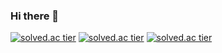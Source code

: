 ### Hi there 👋

<!--
**ckdduf138/ckdduf138** is a ✨ _special_ ✨ repository because its `README.md` (this file) appears on your GitHub profile.

Here are some ideas to get you started:

- 🔭 I’m currently working on ...
- 🌱 I’m currently learning ...
- 👯 I’m looking to collaborate on ...
- 🤔 I’m looking for help with ...
- 💬 Ask me about ...
- 📫 How to reach me: ...
- 😄 Pronouns: ...
- ⚡ Fun fact: ...
-->

[![solved.ac tier](http://mazassumnida.wtf/api/generate_badge?boj={ckdduf138})](https://solved.ac/{ckdduf138})
[![solved.ac tier](http://mazassumnida.wtf/api/v2/generate_badge?boj={ckdduf138})](https://solved.ac/{ckdduf138})
[![solved.ac tier](http://mazassumnida.wtf/api/mini/generate_badge?boj={ckdduf138})](https://solved.ac/{ckdduf138})
